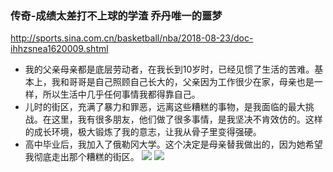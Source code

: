### 传奇-成绩太差打不上球的学渣 乔丹唯一的噩梦
http://sports.sina.com.cn/basketball/nba/2018-08-23/doc-ihhzsnea1620009.shtml
- 我的父亲母亲都是底层劳动者，在我长到10岁时，已经见惯了生活的苦难。基本上，我和哥哥是自己照顾自己长大的，父亲因为工作很少在家，母亲也是一样，所以生活中几乎任何事情我都得靠自己。
- 儿时的街区，充满了暴力和罪恶，远离这些糟糕的事物，是我面临的最大挑战。在这里，我有很多朋友，他们做了很多事情，是我坚决不肯效仿的。这样的成长环境，极大锻炼了我的意志，让我从骨子里变得强硬。
- 高中毕业后，我加入了俄勒冈大学。这个决定是母亲替我做出的，因为她希望我彻底走出那个糟糕的街区。
![](http://n.sinaimg.cn/sports/transform/200/w400h600/20180821/7P0C-hhzsnea1598842.jpg)
![](http://n.sinaimg.cn/sports/transform/475/w610h665/20180821/u80B-hhzsnea1606999.jpg)